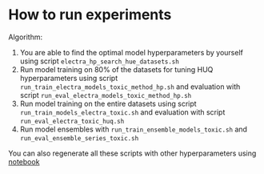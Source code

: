 # How to run experiments
Algorithm:
1. You are able to find the optimal model hyperparameters by yourself using script `electra_hp_search_hue_datasets.sh`
2. Run model training on 80\% of the datasets for tuning HUQ hyperparameters using script `run_train_electra_models_toxic_method_hp.sh` and evaluation with script `run_eval_electra_models_toxic_method_hp.sh`
3. Run model training on the entire datasets using script `run_train_models_electra_toxic.sh` and evaluation with script `run_eval_electra_toxic_huq.sh`
4. Run model ensembles with `run_train_ensemble_models_toxic.sh` and `run_eval_ensemble_series_toxic.sh`

You can also regenerate all these scripts with other hyperparameters using [notebook](/src/exps_notebooks/generate_series_of_exps_huq_final.ipynb)